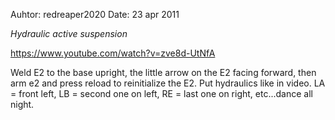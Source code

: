 Auhtor: redreaper2020
Date: 23 apr 2011

*Hydraulic active suspension*

https://www.youtube.com/watch?v=zve8d-UtNfA

Weld E2 to the base upright, the little arrow on the E2 facing forward, then arm e2 and press reload to reinitialize the E2.  Put hydraulics like in video.  LA = front left, LB = second one on left, RE = last one on right, etc...dance all night.